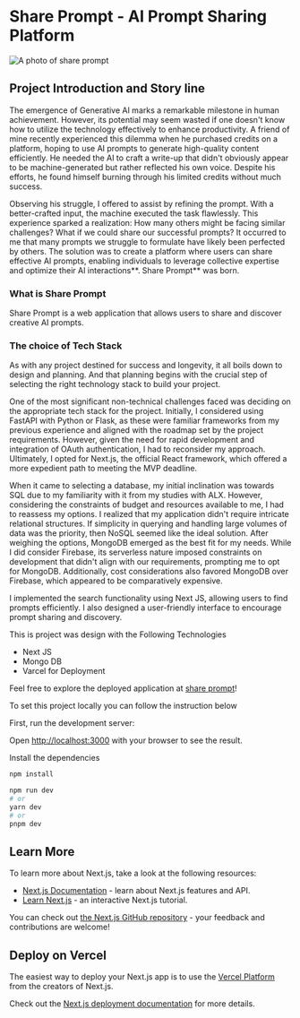  # Share Prompt - AI Prompt Sharing Platform
![A photo of share prompt](https://cdn.hashnode.com/res/hashnode/image/upload/v1712578451474/3170c807-a378-4f0c-a7ed-ced7afe6b4da.png)

## Project Introduction and Story line 

The emergence of Generative AI marks a remarkable milestone in human achievement. However, its potential may seem wasted if one doesn't know how to utilize the technology effectively to enhance productivity. A friend of mine recently experienced this dilemma when he purchased credits on a platform, hoping to use AI prompts to generate high-quality content efficiently. He needed the AI to craft a write-up that didn't obviously appear to be machine-generated but rather reflected his own voice. Despite his efforts, he found himself burning through his limited credits without much success.

Observing his struggle, I offered to assist by refining the prompt. With a better-crafted input, the machine executed the task flawlessly. This experience sparked a realization: How many others might be facing similar challenges? What if we could share our successful prompts? It occurred to me that many prompts we struggle to formulate have likely been perfected by others. The solution was to create a platform where users can share effective AI prompts, enabling individuals to leverage collective expertise and optimize their AI interactions**. Share Prompt** was born.


### What is Share Prompt

Share Prompt is a web application that allows users to share and discover creative AI prompts.

### The choice of Tech Stack 
As with any project destined for success and longevity, it all boils down to design and planning. And that planning begins with the crucial step of selecting the right technology stack to build your project.

One of the most significant non-technical challenges faced was deciding on the appropriate tech stack for the project. Initially, I considered using FastAPI with Python or Flask, as these were familiar frameworks from my previous experience and aligned with the roadmap set by the project requirements. However, given the need for rapid development and integration of OAuth authentication, I had to reconsider my approach. Ultimately, I opted for Next.js, the official React framework, which offered a more expedient path to meeting the MVP deadline.

When it came to selecting a database, my initial inclination was towards SQL due to my familiarity with it from my studies with ALX. However, considering the constraints of budget and resources available to me, I had to reassess my options. I realized that my application didn't require intricate relational structures. If simplicity in querying and handling large volumes of data was the priority, then NoSQL seemed like the ideal solution. After weighing the options, MongoDB emerged as the best fit for my needs. While I did consider Firebase, its serverless nature imposed constraints on development that didn't align with our requirements, prompting me to opt for MongoDB. Additionally, cost considerations also favored MongoDB over Firebase, which appeared to be comparatively expensive.

I implemented the search functionality using Next JS, allowing users to find prompts efficiently.
I also designed a user-friendly interface to encourage prompt sharing and discovery.

This is project was design with the Following Technologies 

- Next JS
- Mongo DB
- Varcel for Deployment
  

Feel free to explore the deployed application at [share prompt](https://share-prompts-lovat.vercel.app/)!


To set this project locally  you can follow the instruction below

First, run the development server:

Open [http://localhost:3000](http://localhost:3000) with your browser to see the result.

Install the dependencies
```bash
npm install
```

```bash
npm run dev
# or
yarn dev
# or
pnpm dev
```

## Learn More

To learn more about Next.js, take a look at the following resources:

- [Next.js Documentation](https://nextjs.org/docs) - learn about Next.js features and API.
- [Learn Next.js](https://nextjs.org/learn) - an interactive Next.js tutorial.

You can check out [the Next.js GitHub repository](https://github.com/vercel/next.js/) - your feedback and contributions are welcome!

## Deploy on Vercel

The easiest way to deploy your Next.js app is to use the [Vercel Platform](https://vercel.com/new?utm_medium=default-template&filter=next.js&utm_source=create-next-app&utm_campaign=create-next-app-readme) from the creators of Next.js.

Check out the  [Next.js deployment documentation](https://nextjs.org/docs/deployment) for more details.
